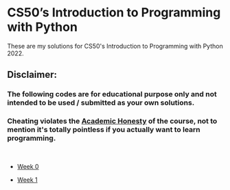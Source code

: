 # CS50’s Introduction to Programming with Python

These are my solutions for CS50's Introduction to Programming with Python 2022.

## Disclaimer:

### The following codes are for educational purpose only and not intended to be used / submitted as your own solutions.
### **Cheating violates the [Academic Honesty](https://cs50.harvard.edu/python/2022/honesty/) of the course, not to mention it's totally pointless if you actually want to learn programming.**

<br/>

- [Week 0](https://github.com/Sajith-Madhusankha/CS50p-Problem-Sets/tree/main/Week%200)

- [Week 1](https://github.com/Sajith-Madhusankha/CS50p-Problem-Sets/tree/main/Week%201)
